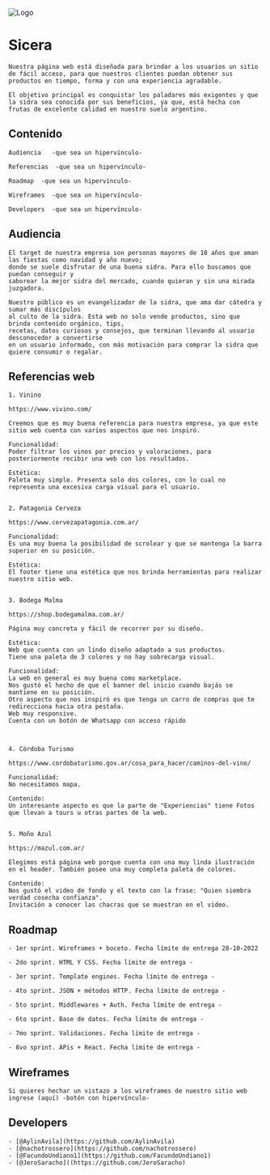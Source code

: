 ![Logo](https://stock.adobe.com/70265105?as_channel=adobe_com&as_campclass=brand&as_campaign=srp-raill&as_source=behance_net&as_camptype=acquisition&as_audience=users&as_content=thumbnail-click&promoid=J7XBWPPS&mv=other)

# Sicera 

    Nuestra página web está diseñada para brindar a los usuarios un sitio de fácil acceso, para que nuestros clientes puedan obtener sus productos en tiempo, forma y con una experiencia agradable. 
    
    El objetivo principal es conquistar los paladares más exigentes y que la sidra sea conocida por sus beneficios, ya que, está hecha con frutas de excelente calidad en nuestro suelo argentino.
    

## Contenido

    Audiencia   -que sea un hipervínculo-

    Referencias  -que sea un hipervínculo-

    Roadmap  -que sea un hipervínculo-

    Wireframes  -que sea un hipervínculo-

    Developers  -que sea un hipervínculo-


## Audiencia

    El target de nuestra empresa son personas mayores de 18 años que aman las fiestas como navidad y año nuevo;
    donde se suele disfrutar de una buena sidra. Para ello buscamos que puedan conseguir y 
    saborear la mejor sidra del mercado, cuando quieran y sin una mirada juzgadora.

    Nuestro público es un evangelizador de la sidra, que ama dar cátedra y sumar más discípulos
    al culto de la sidra. Esta web no solo vende productos, sino que brinda contenido orgánico, tips,
    recetas, datos curiosos y consejos, que terminan llevando al usuario desconocedor a convertirse
    en un usuario informado, con más motivación para comprar la sidra que quiere consumir o regalar.



## Referencias web

    1. Vinino 
    
    https://www.vivino.com/

    Creemos que es muy buena referencia para nuestra empresa, ya que este sitio web cuenta con varios aspectos que nos inspiró.

    Funcionalidad:
    Poder filtrar los vinos por precios y valoraciones, para posteriormente recibir una web con los resultados.

    Estética:
    Paleta muy simple. Presenta solo dos colores, con lo cual no representa una excesiva carga visual para el usuario.

   
    2. Patagonia Cerveza

    https://www.cervezapatagonia.com.ar/

    Funcionalidad: 
    Es una muy buena la posibilidad de scrolear y que se mantenga la barra superior en su posición.

    Estética:
    El footer tiene una estética que nos brinda herramientas para realizar nuestro sitio web.
    

    3. Bodega Malma

    https://shop.bodegamalma.com.ar/

    Página muy concreta y fácil de recorrer por su diseño.

    Estética: 
    Web que cuenta con un lindo diseño adaptado a sus productos.
    Tiene una paleta de 3 colores y no hay sobrecarga visual.

    Funcionalidad:
    La web en general es muy buena como marketplace.
    Nos gustó el hecho de que el banner del inicio cuando bajás se mantiene en su posición.
    Otro aspecto que nos inspiró es que tenga un carro de compras que te redirecciona hacia otra pestaña.
    Web muy responsive.
    Cuenta con un botón de Whatsapp con acceso rápido
    


    4. Córdoba Turismo

    https://www.cordobaturismo.gov.ar/cosa_para_hacer/caminos-del-vino/

    Funcionalidad:
    No necesitamos mapa.

    Contenido:
    Un interesante aspecto es que la parte de "Experiencias" tiene Fotos que llevan a tours u otras partes de la web.


    5. Moño Azul

    https://mazul.com.ar/

    Elegimos está página web porque cuenta con una muy linda ilustración en el header. También posee una muy completa paleta de colores.

    Contenido:
    Nos gustó el video de fondo y el texto con la frase: "Quien siembra verdad cosecha confianza".
    Invitación a conocer las chacras que se muestran en el video.

 


## Roadmap

    - 1er sprint. Wireframes + boceto. Fecha límite de entrega 28-10-2022

    - 2do sprint. HTML Y CSS. Fecha límite de entrega -

    - 3er sprint. Template engines. Fecha límite de entrega -

    - 4to sprint. JSON + métodos HTTP. Fecha límite de entrega -

    - 5to sprint. Middlewares + Auth. Fecha límite de entrega -

    - 6to sprint. Base de datos. Fecha límite de entrega -

    - 7mo sprint. Validaciones. Fecha límite de entrega -

    - 8vo sprint. APis + React. Fecha límite de entrega -


## Wireframes

    Si quieres hechar un vistazo a los wireframes de nuestro sitio web ingrese (aquí) -botón con hipervínculo-


## Developers

    - [@AylinAvila](https://github.com/AylinAvila)
    - [@nachotrossero](https://github.com/nachotrossero)
    - [@FacundoUndiano1](https://github.com/FacundoUndiano1)
    - [@JeroSaracho]((https://github.com/JeroSaracho)
